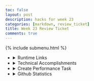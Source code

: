 ```yaml
---
toc: false
layout: post
description: hacks for week 23
categories: [markdown, review_ticket]
title: Week 23 Review Ticket
comments: true
---
```

{% include submenu.html %}
<ul>
    <li>
        <details closed>
            <summary>Runtime Links</summary>
                <ul>
                    <li><a href="https://jasj-inventory.duckdns.org/api/mainData">Backend</a></li>
                    <li><a href="https://aidenhuynh.github.io/leuckblewup/table">Frontend</a></li>
                </ul>
        </details>
    </li>
    <li>
        <details closed>
            <summary>Technical Accomplishments</summary>
            <ul>
                <li><b>A LOT</b> of garbage checking through <a href="https://github.com/aidenhuynh/leuckblewup/blob/gh-pages/table.md?plain=1#L289">test() function</a> and alerts</li>
                <img src='{{site.baseurl}}/images/alert.png'>
                <li>Utilize GET, PUT, PATCH, and DELETE methods for full CRUD (This took most of my time)</li>
                <li>Use of localStorage in conjunction with database</li>
                <li>Tons of features for optimizing user experience<li>
                    <ul>
                        <li>Search bar</li>
                        <li>Garbage checking</li>
                        <li>Favoriting system with options to show only favorites or clear all favorites</li>
                        <li>When editing, automatically focus on text box with event listeners for Enter key on input and Escape key to revert changes<li>
                    </ul>
                <li>Frontend dev stuff (actually doing stuff that fits my role)</li>
                    <ul>
                        <li>Site-wide theme applied and edited to match website</li>
                        <li>Navbar that darkens on hover</li>
                        <li>Stars darken on hover, stars, Xs, and editable text changes cursor to indicate that they are interactive</li>
                        <li>Placeholders to show template for the adding box and placeholders to show what editable text was originally</li>
                    </ul>
            </ul>
    </li>
    <li>
        <details closed>
            <summary>Create Performance Task</summary>
            <ul>
                <li><a href="{{site.baseurl}}/markdown/projects/2023/09/26/CPT.html#video">Video</a></li>
                <li><a href="{{site.baseurl}}/markdown/projects/2023/09/26/CPT.html#written-portion">Written response</a></li>
            </ul>
    </li>
    <li>
        <details closed>
            <summary>Github Statistics</summary>
            <img src="{{site.baseurl}}/images/tri2githubstats.png">
        </details>
    </li>
</ul>